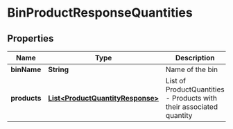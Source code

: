 
# BinProductResponseQuantities

## Properties
Name | Type | Description | Notes
------------ | ------------- | ------------- | -------------
**binName** | **String** | Name of the bin |  [optional]
**products** | [**List&lt;ProductQuantityResponse&gt;**](ProductQuantityResponse.md) | List of ProductQuantities - Products with their associated quantity |  [optional]



